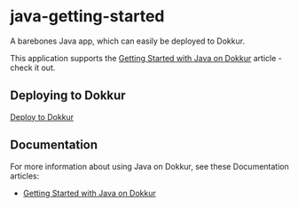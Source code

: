 # java-getting-started

A barebones Java app, which can easily be deployed to Dokkur.

This application supports the [Getting Started with Java on Dokkur](https://dokkur.com/#!/documentation/getting_started/java) article - check it out.

## Deploying to Dokkur

[Deploy to Dokkur](https://dokkur.com)

## Documentation

For more information about using Java on Dokkur, see these Documentation articles:

- [Getting Started with Java on Dokkur](https://dokkur.com/#!/documentation/getting_started/java)
